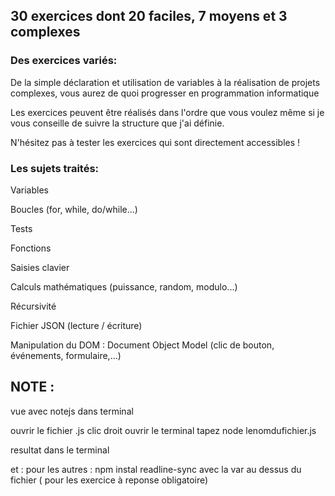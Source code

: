 ## 30 exercices dont 20 faciles, 7 moyens et 3 complexes

### Des exercices variés:

De la simple déclaration et utilisation de variables à la réalisation de projets complexes, vous aurez de quoi progresser en programmation informatique

Les exercices peuvent être réalisés dans l'ordre que vous voulez même si je vous conseille de suivre la structure que j'ai définie.

N'hésitez pas à tester les exercices qui sont directement accessibles !

### Les sujets traités:

Variables

Boucles (for, while, do/while...)

Tests

Fonctions

Saisies clavier

Calculs mathématiques (puissance, random, modulo...)

Récursivité

Fichier JSON (lecture / écriture)

Manipulation du DOM : Document Object Model (clic de bouton, événements, formulaire,...)


## NOTE :  
vue avec notejs dans terminal

ouvrir le fichier .js
clic droit ouvrir le terminal
tapez node lenomdufichier.js

resultat dans le terminal 

et : pour les autres : 
npm instal readline-sync
avec la var au dessus du fichier ( pour les exercice à reponse obligatoire)
